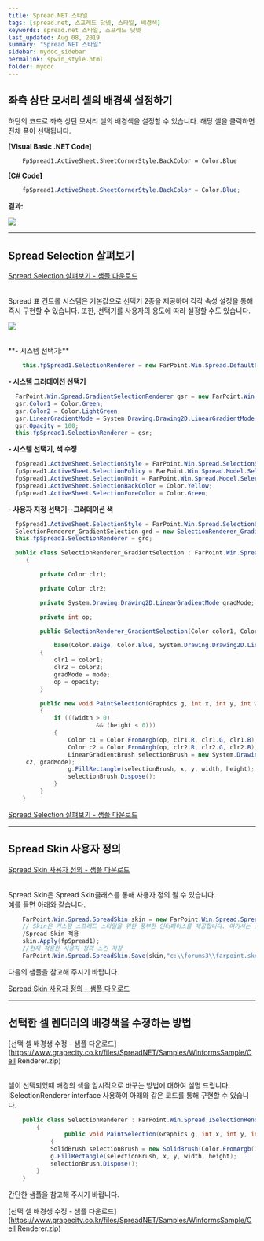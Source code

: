 ```yaml
---
title: Spread.NET 스타일
tags: [spread.net, 스프레드 닷넷, 스타일, 배경색]
keywords: spread.net 스타일, 스프레드 닷넷
last_updated: Aug 08, 2019
summary: "Spread.NET 스타일"
sidebar: mydoc_sidebar
permalink: spwin_style.html
folder: mydoc
---
```


## 좌측 상단 모서리 셀의 배경색 설정하기

하단의 코드로 좌측 상단 모서리 셀의 배경색을 설정할 수 있습니다. 해당 셀을 클릭하면 전체 폼이 선택됩니다.

**[Visual Basic .NET Code]**

```vb
    FpSpread1.ActiveSheet.SheetCornerStyle.BackColor = Color.Blue
```

**[C# Code]**

```csharp
    fpSpread1.ActiveSheet.SheetCornerStyle.BackColor = Color.Blue;
```

**결과:**

![](https://www.grapecity.co.kr/images/training/spread/tc_winforms2-1-1.png)

---

## Spread Selection 살펴보기

[Spread Selection 살펴보기 - 샘플 다운로드](https://www.grapecity.co.kr/files/SpreadNET/Samples/WinformsSample/2-2.SpreadSelection.zip)
<br /><br />

Spread 표 컨트롤 시스템은 기본값으로 선택기 2종을 제공하며 각각 속성 설정을 통해 즉시 구현할 수 있습니다.
또한, 선택기를 사용자의 용도에 따라 설정할 수도 있습니다.

![](https://www.grapecity.co.kr/images/training/spread/tc_winforms2-2-1.gif)

<br />
**- 시스템 선택기:**

```csharp
    this.fpSpread1.SelectionRenderer = new FarPoint.Win.Spread.DefaultSelectionRenderer();
```

**- 시스템 그러데이션 선택기**

```csharp
  FarPoint.Win.Spread.GradientSelectionRenderer gsr = new FarPoint.Win.Spread.GradientSelectionRenderer();
  gsr.Color1 = Color.Green;
  gsr.Color2 = Color.LightGreen;
  gsr.LinearGradientMode = System.Drawing.Drawing2D.LinearGradientMode.Vertical;
  gsr.Opacity = 100;
  this.fpSpread1.SelectionRenderer = gsr;
```

**- 시스템 선택기, 색 수정**

```csharp
  fpSpread1.ActiveSheet.SelectionStyle = FarPoint.Win.Spread.SelectionStyles.SelectionColors;
  fpSpread1.ActiveSheet.SelectionPolicy = FarPoint.Win.Spread.Model.SelectionPolicy.Range;
  fpSpread1.ActiveSheet.SelectionUnit = FarPoint.Win.Spread.Model.SelectionUnit.Cell;
  fpSpread1.ActiveSheet.SelectionBackColor = Color.Yellow;
  fpSpread1.ActiveSheet.SelectionForeColor = Color.Green;

```

**- 사용자 지정 선택기--그러데이션 색**

```csharp
  fpSpread1.ActiveSheet.SelectionStyle = FarPoint.Win.Spread.SelectionStyles.SelectionRenderer;
  SelectionRenderer_GradientSelection grd = new SelectionRenderer_GradientSelection(Color.Red, Color.PowderBlue, System.Drawing.Drawing2D.LinearGradientMode.Horizontal, 80);
  this.fpSpread1.SelectionRenderer = grd;

  public class SelectionRenderer_GradientSelection : FarPoint.Win.Spread.GradientSelectionRenderer
     {

         private Color clr1;

         private Color clr2;

         private System.Drawing.Drawing2D.LinearGradientMode gradMode;

         private int op;

         public SelectionRenderer_GradientSelection(Color color1, Color color2, System.Drawing.Drawing2D.LinearGradientMode mode, int opacity) :

             base(Color.Beige, Color.Blue, System.Drawing.Drawing2D.LinearGradientMode.ForwardDiagonal, 220)
         {
             clr1 = color1;
             clr2 = color2;
             gradMode = mode;
             op = opacity;
         }

         public new void PaintSelection(Graphics g, int x, int y, int width, int height)
         {
             if (((width > 0)
                         && (height < 0)))
             {
                 Color c1 = Color.FromArgb(op, clr1.R, clr1.G, clr1.B);
                 Color c2 = Color.FromArgb(op, clr2.R, clr2.G, clr2.B);
                 LinearGradientBrush selectionBrush = new System.Drawing.Drawing2D.LinearGradientBrush(new Rectangle(x, y, width, height), c1,
     c2, gradMode);
                 g.FillRectangle(selectionBrush, x, y, width, height);
                 selectionBrush.Dispose();
             }
         }
    }

```

[Spread Selection 살펴보기 - 샘플 다운로드](https://www.grapecity.co.kr/files/SpreadNET/Samples/WinformsSample/2-2.SpreadSelection.zip)

---

## Spread Skin 사용자 정의

[Spread Skin 사용자 정의 - 샘플 다운로드](https://www.grapecity.co.kr/files/SpreadNET/Samples/WinformsSample/custom_skin.zip)
<br /><br />

Spread Skin은 Spread Skin클래스를 통해 사용자 정의 될 수 있습니다.  
예를 들면 아래와 같습니다.

```csharp
    FarPoint.Win.Spread.SpreadSkin skin = new FarPoint.Win.Spread.SpreadSkin();
    // Skin은 커스텀 스프레드 스타일을 위한 풍부한 인터페이스를 제공합니다. 여기서는 생략되어 있습니다. 자세한 사항은 데모 참조/
    /Spread Skin 적용
    skin.Apply(fpSpread1);
    //현재 적용한 사용자 정의 스킨 저장
    FarPoint.Win.Spread.SpreadSkin.Save(skin,"c:\\forums3\\farpoint.skn");
```

다음의 샘플을 참고해 주시기 바랍니다.

[Spread Skin 사용자 정의 - 샘플 다운로드](https://www.grapecity.co.kr/files/SpreadNET/Samples/WinformsSample/custom_skin.zip)

---

## 선택한 셀 렌더러의 배경색을 수정하는 방법

[선택 셀 배경생 수정 - 샘플 다운로드](https://www.grapecity.co.kr/files/SpreadNET/Samples/WinformsSample/Cell Renderer.zip)
<br /><br />

셀이 선택되었때 배경의 색을 임시적으로 바꾸는 방법에 대하여 설명 드립니다. ISelectionRenderer interface 사용하여 아래와 같은 코드를 통해 구현할 수 있습니다.

```csharp
    public class SelectionRenderer : FarPoint.Win.Spread.ISelectionRenderer
        {
                public void PaintSelection(Graphics g, int x, int y, int width, int height)
            {
            SolidBrush selectionBrush = new SolidBrush(Color.FromArgb(100, Color.Green));
            g.FillRectangle(selectionBrush, x, y, width, height);
            selectionBrush.Dispose();
        }
    }
```

간단한 샘플을 참고해 주시기 바랍니다.

[선택 셀 배경생 수정 - 샘플 다운로드](https://www.grapecity.co.kr/files/SpreadNET/Samples/WinformsSample/Cell Renderer.zip)
